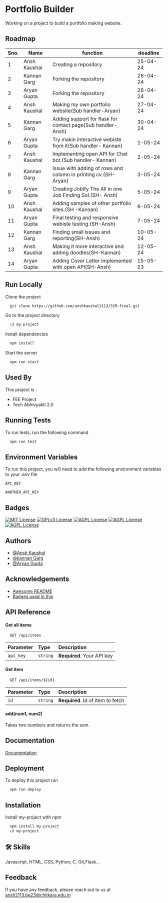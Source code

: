 
# Portfolio Builder

Working on a project to build a portfolio making website.


## Roadmap

|Sno.| Name | function | deadline |
|--------|----------|----------|----------|
|1| Ansh Kaushal| Creating a repository| 25-04-24   |
|2| Kannan Garg| Forking the repository| 26-04-24   |
|3| Aryan Gupta| Forking the repository| 26-04-24   |
|4| Ansh Kaushal| Making my own portfolio website(Sub handler-Aryan)| 27-04-24   |
|5| Kannan Garg| Adding support for flask for contact page(Sub handler- Ansh)| 30-04-24   |
|6|Aryan Gupta| Try makin interactive webiste from it(Sub handler- Kannan)  |1-05-24|
|7|Ansh Kaushal | Implementing open API for Chat bot.(Sub handler- Kannan) |2-05-24|
|8|Kannan Garg| Issue with adding of rows and colomn in printing cv.(SH- Aryan)|3-05-24|
|9|Aryan Gupta| Creating Jobify The All in one Job Finding Sol.(SH- Ansh)|5-05-24|
|10|Ansh Kaushal| Adding samples of other portfolio sites.(SH -Kannan)|6-05-24|
|11|Aryan Gupta| Final testing and responsive webiste testing.(SH-Ansh)|7-05-24|
|12|Kannan Garg|Finding small issues and reporting(SH-Ansh)|10-05-24|
|13|Ansh Kaushal|Making it more interactive and adding doodles(SH-Kannan)|12-05-24|
|14|Aryan Gupta|Adding Cover Letter implemented with open API(SH-Ansh)|15-05-23|

## Run Locally

Clone the project

```bash
  git clone https://github.com/anshkaushal2113/SCM-final.git
```

Go to the project directory

```bash
  cd my-project
```

Install dependencies

```bash
  npm install
```

Start the server

```bash
  npm run start
```


## Used By

This project is :

- FEE Project
- Tech Abhivyakti 2.0


## Running Tests

To run tests, run the following command

```bash
  npm run test
```


## Environment Variables

To run this project, you will need to add the following environment variables to your .env file

`API_KEY`

`ANOTHER_API_KEY`


## Badges


[![MIT License](https://img.shields.io/badge/logo-javascript-yellow?logo=javascript)](https://choosealicense.com/licenses/mit/)
[![GPLv3 License](https://img.shields.io/badge/logo-html-red?logo=html5)](https://opensource.org/licenses/)
[![AGPL License](https://img.shields.io/badge/license-css-blue?logo=css3)](http://www.gnu.org/licenses/agpl-3.0)
[![AGPL License](https://img.shields.io/badge/license-flask-red?logo=flask)](http://www.gnu.org/licenses/agpl-3.0)
[![AGPL License](https://img.shields.io/badge/license-chatgpt-green?logo=openai)](http://www.gnu.org/licenses/agpl-3.0)

## Authors

- [@Ansh Kaushal](https://www.github.com/kaemikun)
- [@kannan Garg](https://www.github.com/kannan5533)
- [@Aryan Gupta](https://www.github.com/kannan5533)
## Acknowledgements

 - [Awesome README](https://github.com/matiassingers/awesome-readme)
 - [Badges used in this](https://shields.io/)


## API Reference

#### Get all items

```http
  GET /api/items
```

| Parameter | Type     | Description                |
| :-------- | :------- | :------------------------- |
| `api_key` | `string` | **Required**. Your API key |

#### Get item

```http
  GET /api/items/${id}
```

| Parameter | Type     | Description                       |
| :-------- | :------- | :-------------------------------- |
| `id`      | `string` | **Required**. Id of item to fetch |

#### add(num1, num2)

Takes two numbers and returns the sum.


## Documentation

[Documentation](https://linktodocumentation)


## Deployment

To deploy this project run

```bash
  npm run deploy
```


## Installation

Install my-project with npm

```bash
  npm install my-project
  cd my-project
```
    
## 🛠 Skills
Javascript, HTML, CSS, Python, C, Git,Flask...


## Feedback

If you have any feedback, please reach out to us at ansh2113.be23@chitkara.edu.in

